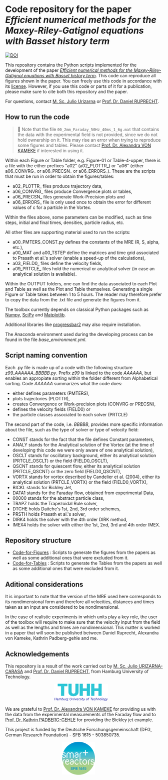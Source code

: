# Code repository for the paper _Efficient numerical methods for the Maxey-Riley-Gatignol equations with Basset history term_

[![DOI](https://zenodo.org/badge/750261240.svg)](https://zenodo.org/doi/10.5281/zenodo.10839776)

This repository contains the Python scripts implemented for the development of the paper [_Efficient numerical methods for the Maxey-Riley-Gatignol equations with Basset history term_](https://doi.org/10.1016/j.cpc.2025.109502). This code can reproduce all figures shown in the paper. You can freely use this code in accordance with its [license](https://github.com/JulioUri/CFD_Numerics-for-the-Maxey-Riley-Equation/blob/cd2c696efc8214b9f45ac5c6e21c92866149d25e/LICENSE). However, if you use this code or parts of it for a publication, please make sure to cite both this repository and the paper.

For questions, contact [M. Sc. Julio Urizarna](https://www.linkedin.com/in/julio-urizarna/) or [Prof. Dr. Daniel RUPRECHT](https://www.mat.tuhh.de/home/druprecht/?homepage_id=druprecht).

## How to run the code

> :mega: Note that the file `00_2mm_Faraday_50Hz_40ms_1_6g.mat` that contains the data with the experimental field is not provided, since we do not hold ownership on it. This may rise an error when trying to reproduce some figures and tables. Please contact [Prof. Dr. Alexandra VON KAMEKE](https://www.haw-hamburg.de/hochschule/beschaeftigte/detail/person/person/show/alexandra-von-kameke/) if interested in using it.

Within each Figure or Table folder, e.g. Figure-01 or Table-4-upper, there is a file with the either prefixes "a02" (a02_PLOTTR_) or "a06" (either a06_CONVRG_ or a06_PRECSN_ or a06_ERRORS_). These are the scripts that must be run in order to obtain the figures/tables:

- a02_PLOTTR_ files produce trajectory data,
- a06_CONVRG_ files produce Convergence plots or tables,
- a06_PRECSN_ files generate Work-Precision plots and
- a06_ERRORS_ file is only used once to obtain the error for different values of c for a particle in the Vortex. 

Within the files above, some parameters can be modified, such as time steps, initial and final times, densities, particle radius, etc.

All other files are supporting material used to run the scripts:

- a00_PMTERS_CONST.py defines the constants of the MRE (R, S, alpha, etc.),
- a00_MAT and a00_TSTEP define the matrices and time grid associated to Prasath et al.'s solver (enable a speed-up of the calculations),
- a03_FIELD0_ files define the velocity fields,
- a09_PRTCLE_ files hold the numerical or analytical solver (in case an analytical solution is available).

Within the OUTPUT folders, one can find the data associated to each Plot and Table as well as the Plot and Table themselves. Generating a single Figure or Table takes between 1 to 5 hours. The reader may therefore prefer to copy the data from the .txt file and generate the figures from it.

The toolbox currently depends on classical Python packages such as [Numpy](https://numpy.org/), [SciPy](https://scipy.org/) and [Matplotlib](https://matplotlib.org/).

Additional libraries like [progressbar2](https://pypi.org/project/progressbar2/) may also require installation.

The Anaconda environment used during the developing process can be found in the file *base_environment.yml*. 

## Script naming convention

Each .py file is made up of a code with the following structure *z99_AAAAAA_BBBBB.py*. Prefix *z99* is linked to the code *AAAAAA*, but enables an appropiate sorting within the folder different from Alphabetical sorting. Code *AAAAAA* summarizes what the code does:

 - either defines parameters (PMTERS),
 - plots trajectories (PLOTTR),
 - creates Convergence or Work-precision plots (CONVRG or PRECSN),
 - defines the velocity fields (FIELD0) or
 - the particle classes associated to each solver (PRTCLE)

 The second part of the code, i.e. *BBBBB*, provides more specific information about the file, such as the type of solver or type of velocity field:

 - CONST stands for the fact that the file defines Constant parameters,
 - ANALY stands for the Analytical solution of the Vortex (at the time of developing this code we were only aware of one analytical solution),
 - OSCLT stands for oscillatory background, either its analytical solution (PRTCLE_OSCLT) or the field (FIELD0_OSCLT),
 - QSCNT stands for quiescent flow, either its analytical solution (PRTCLE_QSCNT) or the zero field (FIELD0_QSCNT),
 - VORTX stands for vortex described by Candelier et al. (2004), either its analytical solution (PRTCLE_VORTX) or the field (FIELD0_VORTX),
 - BICKL stands for Bickley Jet,
 - DATA1 stands for the Faraday flow, obtained from experimental Data,
 - 00000 stands for the abstract particle class,
 - TRAPZ holds the Trapezoidal Rule solver,
 - DTCHE holds Daitche's 1st, 2nd, 3rd order schemes,
 - PRSTH holds Prasath et al.'s solver,
 - DIRK4 holds the solver with the 4th order DIRK method,
 - IMEX4 holds the solver with either the 1st, 2nd, 3rd and 4th order IMEX.

## Repository structure

- [Code-for-Figures](./Code-for-Figures/) : Scripts to generate the figures from the papers as well as some additional ones that were excluded from it.
- [Code-for-Tables](./Code-for-Tables/) : Scripts to generate the Tables from the papers as well as some additional ones that were excluded from it.

## Aditional considerations

It is important to note that the version of the MRE used here corresponds to its nondimensional form and therefore all velocities, distances and times taken as an input are considered to be nondimensional.

In the case of realistic experiments in which units play a key role, the user of the toolbox will require to make sure that the velocity input from the field as well as the lengths and times are nondimensional. This matter is worked in a paper that will soon be published between Daniel Ruprecht, Alexandra von Kameke, Kathrin Padberg-gehle and me. 

## Acknowledgements

This repository is a result of the work carried out by 
[ M. Sc. Julio URIZARNA-CARASA](https://www.mat.tuhh.de/home/jurizarna_en) and [Prof. Dr. Daniel RUPRECHT](https://www.mat.tuhh.de/home/druprecht/?homepage_id=druprecht), from Hamburg University of Technology.

<p align="center">
  <img src="./Logos/tuhh-logo.png" height="55"/> &nbsp;&nbsp;&nbsp;&nbsp;
</p>

We are grateful to [Prof. Dr. Alexandra VON KAMEKE](https://www.haw-hamburg.de/hochschule/beschaeftigte/detail/person/person/show/alexandra-von-kameke/) for providing us with the data from the experimental
measurements of the Faraday flow and to [Prof. Dr. Kathrin PADBERG-GEHLE](https://www.leuphana.de/institute/imd/personen/kathrin-padberg-gehle.html) for providing the Bickley jet example.

This project is funded by the Deutsche Forschungsgemeinschaft (DFG, German Research Foundation) - SFB 1615 - 503850735.

<p align="center">
  <img src="./Logos/tu_SMART_LOGO_02.jpg" height="105"/> &nbsp;&nbsp;&nbsp;&nbsp;&nbsp;&nbsp;&nbsp;&nbsp;
</p>
